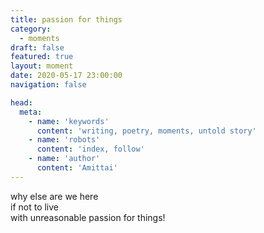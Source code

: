 ```yaml
---
title: passion for things
category:
  - moments
draft: false
featured: true
layout: moment
date: 2020-05-17 23:00:00
navigation: false

head:
  meta:
    - name: 'keywords'
      content: 'writing, poetry, moments, untold story'
    - name: 'robots'
      content: 'index, follow'
    - name: 'author'
      content: 'Amittai'
---
```


why else are we here  
if not to live  
with unreasonable passion for things!

<!-- more -->
